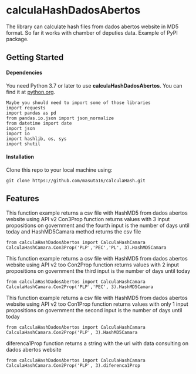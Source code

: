 # calculaHashDadosAbertos
The library can calculate hash files from dados abertos website in MD5 format.
So far it works with chamber of deputies data.
Example of PyPI package.
## Getting Started
#### Dependencies
You need Python 3.7 or later to use **calculaHashDadosAbertos**. You can find it at [python.org](https://www.python.org/).

```
Maybe you should need to import some of those libraries
import requests
import pandas as pd
from pandas.io.json import json_normalize
from datetime import date
import json
import io
import hashlib, os, sys
import shutil
```
#### Installation
Clone this repo to your local machine using:
```
git clone https://github.com/masuta16/calculaHash.git
```
## Features
This function example returns a csv file with HashMD5 from dados abertos website using API v2
Con3Prop function returns values with 3 input propositions on government and the fourth input is the number of days until today
and HashMD5Camara method returns the csv file
```
from calculaHashDadosAbertos import CalculaHashCamara
CalculaHashCamara.Con3Prop('PLP','PEC','PL', 3).HashMD5Camara
```
This function example returns a csv file with HashMD5 from dados abertos website using API v2 too
Con2Prop function returns values with 2 input propositions on government the third input is the number of days until today
```
from calculaHashDadosAbertos import CalculaHashCamara
CalculaHashCamara.Con2Prop('PLP','PEC', 3).HashMD5Camara
```
This function example returns a csv file with HashMD5 from dados abertos website using API v2 too
Con1Prop function returns values with only 1 input propositions on government the second input is the number of days until today
```
from calculaHashDadosAbertos import CalculaHashCamara
CalculaHashCamara.Con2Prop('PLP', 3).HashMD5Camara
```
diferenca1Prop function returns a string with the url with data consulting on dados abertos website

```
from calculaHashDadosAbertos import CalculaHashCamara
CalculaHashCamara.Con2Prop('PLP', 3).diferenca1Prop
```